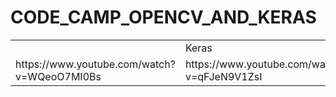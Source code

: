 # CODE_CAMP_OPENCV_AND_KERAS
<table>
  
  <th>
    <td>Keras</td>
    <td>OPENCV</td>
      
  </th>
 <tr>
<td> https://www.youtube.com/watch?v=WQeoO7MI0Bs </td>
<td> https://www.youtube.com/watch?v=qFJeN9V1ZsI </td>
  </tr>
</table>
